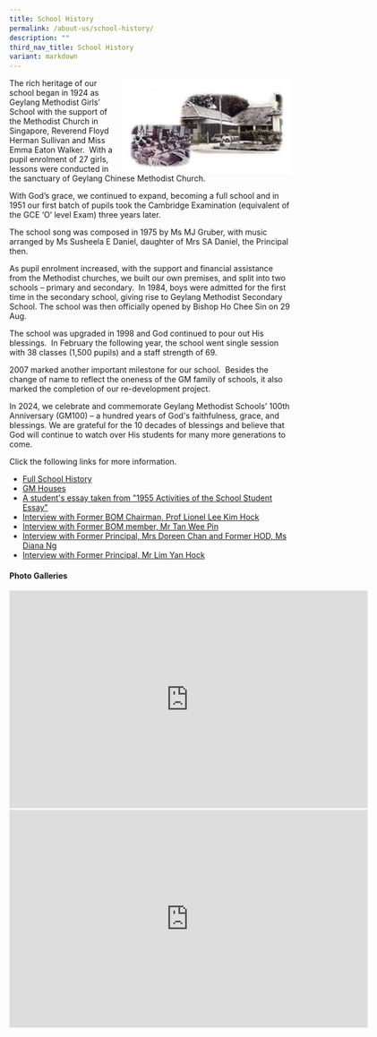 ```yaml
---
title: School History
permalink: /about-us/school-history/
description: ""
third_nav_title: School History
variant: markdown
---
```

<img src="/images/history-300x165.jpg" style="width:303px;height:170px;margin-left:15px;" align="right">
The rich heritage of our school began in 1924 as Geylang Methodist Girls’ School with the support of the Methodist Church in Singapore, Reverend Floyd Herman Sullivan and Miss Emma Eaton Walker. &nbsp;With a pupil enrolment of 27 girls, lessons were conducted in the sanctuary of Geylang Chinese Methodist Church.

With God’s grace, we continued to expand, becoming a full school and in 1951 our first batch of pupils took the Cambridge Examination (equivalent of the GCE ‘O’ level Exam) three years later.

The school song was composed in 1975 by Ms MJ Gruber, with music arranged by Ms Susheela E Daniel, daughter of Mrs SA Daniel, the Principal then.

As pupil enrolment increased, with the support and financial assistance from the Methodist churches, we built our own premises, and split into two schools – primary and secondary. &nbsp;In 1984, boys were admitted for the first time in the secondary school, giving rise to Geylang Methodist Secondary School. The school was then officially opened by Bishop Ho Chee Sin on 29 Aug.

The school was upgraded in 1998 and God continued to pour out His blessings. &nbsp;In February the following year, the school went single session with 38 classes (1,500 pupils) and a staff strength of 69.

2007 marked another important milestone for our school. &nbsp;Besides the change of name to reflect the oneness of the GM family of schools, it also marked the completion of our re-development project.

In 2024, we celebrate and commemorate Geylang Methodist Schools’ 100th Anniversary (GM100) – a hundred years of God's faithfulness, grace, and blessings. We are grateful for the 10 decades of blessings and believe that God will continue to watch over His students for many more generations to come.


Click the following links for more information.
* [Full School History](https://geylangmethodistsec.moe.edu.sg/about-us/school-history/Full-School-History/)
* [GM Houses](https://geylangmethodistsec.moe.edu.sg/GM-Houses/)
* [A student's essay taken from "1955 Activities of the School Student Essay"](https://geylangmethodistsec.moe.edu.sg/student-essay/)
* [Interview with Former BOM Chairman, Prof Lionel Lee Kim Hock](https://geylangmethodistsec.moe.edu.sg/interview-Prof-Lionel/)
* [Interview with Former BOM member, Mr Tan Wee Pin](https://geylangmethodistsec.moe.edu.sg/Interview-Mr-Tan-Wee-Pin/)
* [Interview with Former Principal, Mrs Doreen Chan and Former HOD, Ms Diana Ng](https://geylangmethodistsec.moe.edu.sg/Interview-Mrs-Doreen-Chan-and-Ms-Diana-Ng/)
* [Interview with Former Principal, Mr Lim Yan Hock](https://geylangmethodistsec.moe.edu.sg/Interview-Mr-Lim-Yan-Hock/)


#### Photo Galleries

<iframe allowfullscreen="true" height="389" width="640" frameborder="0" src="https://docs.google.com/presentation/d/e/2PACX-1vRq7Qr1jcrIBfHfoW9Zkto64Np4eA66NCXaTz2hh_P0kk3bINFxNkThQ9ZBRGD0tQ/embed?start=true&amp;loop=true&amp;delayms=3000"></iframe>

<iframe allowfullscreen="true" height="389" width="640" frameborder="0" src="https://docs.google.com/presentation/d/e/2PACX-1vQ2CzODXggH9-7BEwyCiCagHxXLGin7XNA6ZpWbKoL3_gw0TPQHEIg6xg9ripqRnQ/embed?start=true&amp;loop=true&amp;delayms=3000"></iframe>


